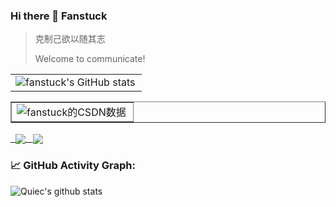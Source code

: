 ### Hi there 👋 Fanstuck

> 克制己欲以随其志
> 
> Welcome to communicate!
<table border=0>
  <tr>
    <td><img src="https://github-readme-stats.vercel.app/api?username=fanstuck&show_icons=true&count_private=true&theme=vue-light&hide_border=true" alt="fanstuck's GitHub stats" style="zoom:100%;" align="left"/></td>
    
  </tr>
</table>

<table border=1>
  <tr>
    <td><img src="https://stats.justsong.cn/api/csdn?id=master_hunter&theme=dark&lang=zh-CN" alt="fanstuck的CSDN数据" style="zoom:100%;" align="left"/></td>
  </tr>
  
</table>
<p>
  <a href="https://github.com/fanstuck/sqlparse-Python">
        <img align="center" src="https://github-readme-stats.vercel.app/api/pin/?username=fanstuck&repo=sqlparse-Python&theme=vue-light" />
  </a>
   <a href="https://github.com/fanstuck/ChatGLM-6B">
        <img align="center" src="https://github-readme-stats.vercel.app/api/pin/?username=fanstuck&repo=ChatGLM-6B&theme=vue-light" />
  </a>
</p>

<!--   GitHub stats graph -->
### 📈 GitHub Activity Graph:
![Quiec's github stats](https://github-readme-stats.vercel.app/api/top-langs/?username=fanstuck&theme=vue-light)


